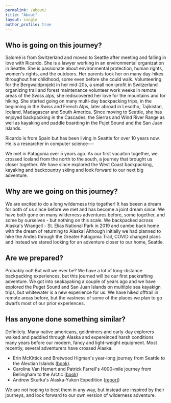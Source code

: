 ```yaml
---
permalink: /about/
title: "About"
layout: single
author_profile: true
---
```


## Who is going on this journey?

Salomé is from Switzerland and moved to Seattle after meeting and falling in love with Ricardo. She is a lawyer working in an environmental organization in Seattle. She is passionate about environmental protection, human rights, women's rights, and the outdoors. Her parents took her on many day-hikes throughout her childhood, some even before she could walk. Volunteering for the Bergwaldprojekt in her mid-20s, a small non-profit in Switzerland organizing trail and forest maintenance volunteer work weeks in remote areas of the Swiss alps, she rediscovered her love for the mountains and for hiking. She started going on many multi-day backpacking trips, in the beginning in the Swiss and French Alps, later abroad in Lesotho, Tajikistan, Iceland, Madagascar and South America. Since moving to Seattle, she has enjoyed backpacking in the Cascades, the Sierras and Wind River Range as well as kayaking and paddle boarding in the Pujet Sound and the San Juan Islands.

Ricardo is from Spain but has been living in Seattle for over 10 years now. He is a researcher in computer science---

We met in Patagonia over 5 years ago. As our first vacaiton together, we crossed Iceland from the north to the south, a journey that brought us closer together. We have since explored the West Coast backpacking, kayaking and backcountry skiing and look forward to our next big adventure.

## Why are we going on this journey?

We are excited to do a long wilderness trip together! It has beeen a dream for both of us since before we met and has become a joint dream since. We have both gone on many wilderness adventures before, some together, and some by ourselves - but nothing on this scale. We backpacked across Alaska's Wrangell - St. Elias National Park in 2019 and cambe back home with the dream of returning to Alaska! Although initially we had planned to hike the Andes through the Greater Patagonia Trail, COVID changed plans and instead we stared looking for an adventure closer to our home, Seattle. 

## Are we prepared?

Probably not! But will we ever be? We have a lot of long-distance backpacking experiences, but this journed will be our first packrafting adventure. We got into seakayaking a couple of years ago and we have explored the Puget Sound and San Juan Islands on multilple sea kayakign trips, but whitewater is a new experience for us. We have hiked offtrail in remote areas before, but the vastness of some of the places we plan to go dwarfs most of our prior experiences. 

## Has anyone done something similar?

Definitely. Many native americans, goldminers and early-day explorers walked and paddled through Alaska and expereinced harsh conditions many years before our modern, fancy and light-weight equipment. Most recently, several adventurers have crossed Alaska:

- Erin McKittick and Bretwood Higman's year-long journey from Seattle to the Aleutian Islands ([book](http://www.groundtruthtrekking.org/Book/)).
- Caroline Van Hemert and Patrick Farrell's 4000-mile journey from Bellingham to the Arctic ([book](https://www.carolinevanhemert.com/book))
- Andrew Skurka's Alaska-Yukon Expedition ([report](https://andrewskurka.com/adventures/alaska-yukon-expedition/))

We are not hoping to best them in any way, but instead are inspired by their journeys, and look forward to our own version of wilderness adventure.
